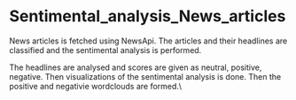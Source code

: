 # Sentimental_analysis_News_articles
News articles is fetched using NewsApi. The articles and their headlines are classified and the sentimental analysis is performed.

The headlines are analysed and scores are given as neutral, positive, negative.
 Then visualizations of the sentimental analysis is done.
 Then the positive and negativie wordclouds are formed.\
 
